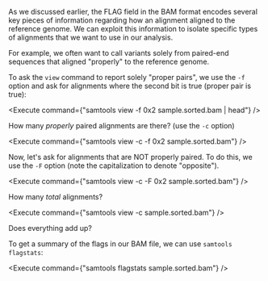 <script>
// Shortcut: samtools view -b sample.sam -o sample.bam; samtools sort sample.bam -o sample.sorted.bam; samtools index sample.sorted.bam; 

import Execute from "components/Execute.svelte";
</script>

As we discussed earlier, the FLAG field in the BAM format encodes several key
pieces of information regarding how an alignment aligned to the reference genome.
We can exploit this information to isolate specific types of alignments that we
want to use in our analysis.

For example, we often want to call variants solely from paired-end sequences
that aligned "properly" to the reference genome.

To ask the `view` command to report solely "proper pairs", we use the `-f` option
and ask for alignments where the second bit is true (proper pair is true):

<Execute command={"samtools view -f 0x2 sample.sorted.bam | head"} />

How many *properly* paired alignments are there? (use the `-c` option)

<Execute command={"samtools view -c -f 0x2 sample.sorted.bam"} />

Now, let's ask for alignments that are NOT properly paired. To do this, we use the `-F` option (note the capitalization to denote "opposite").

<Execute command={"samtools view -c -F 0x2 sample.sorted.bam"} />

How many *total* alignments?

<Execute command={"samtools view -c sample.sorted.bam"} />

Does everything add up?

To get a summary of the flags in our BAM file, we can use `samtools flagstats`:

<Execute command={"samtools flagstats sample.sorted.bam"} />
